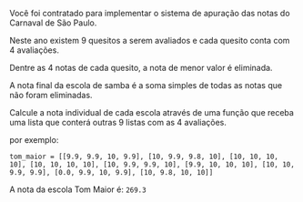 Você foi contratado para implementar o sistema de apuração das notas do Carnaval de São Paulo.

Neste ano existem 9 quesitos a serem avaliados e cada quesito conta com 4 avaliações.

Dentre as 4 notas de cada quesito, a nota de menor valor é eliminada.

A nota final da escola de samba é a soma simples de todas as notas que não foram eliminadas.

Calcule a nota individual de cada escola através de uma função que receba uma lista que conterá outras 9 listas com as 4 avaliações.

por exemplo:

`tom_maior = [[9.9, 9.9, 10, 9.9], [10, 9.9, 9.8, 10], [10, 10, 10, 10], [10, 10, 10, 10], [10, 9.9, 9.9, 10], [9.9, 10, 10, 10], [10, 10, 9.9, 9.9], [0.0, 9.9, 10, 9.9], [10, 9.8, 10, 10]]`

A nota da escola Tom Maior é: `269.3`
